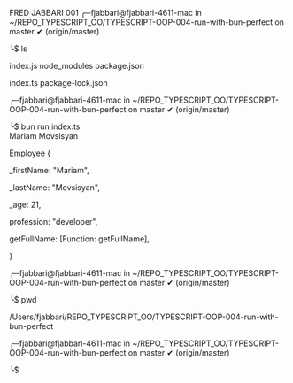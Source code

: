 FRED JABBARI 001
╭─fjabbari@fjabbari-4611-mac in ~/REPO_TYPESCRIPT_OO/TYPESCRIPT-OOP-004-run-with-bun-perfect on master ✔ (origin/master)

╰$ ls

index.js          node_modules      package.json

index.ts          package-lock.json

╭─fjabbari@fjabbari-4611-mac in ~/REPO_TYPESCRIPT_OO/TYPESCRIPT-OOP-004-run-with-bun-perfect on master ✔ (origin/master)

╰$ bun run index.ts                  
Mariam Movsisyan

Employee {

  _firstName: "Mariam",
  
  _lastName: "Movsisyan",
  
  _age: 21,
  
  profession: "developer",
  
  getFullName: [Function: getFullName],
  
}

╭─fjabbari@fjabbari-4611-mac in ~/REPO_TYPESCRIPT_OO/TYPESCRIPT-OOP-004-run-with-bun-perfect on master ✔ (origin/master)

╰$ pwd

/Users/fjabbari/REPO_TYPESCRIPT_OO/TYPESCRIPT-OOP-004-run-with-bun-perfect

╭─fjabbari@fjabbari-4611-mac in ~/REPO_TYPESCRIPT_OO/TYPESCRIPT-OOP-004-run-with-bun-perfect on master ✔ (origin/master)

╰$ 

